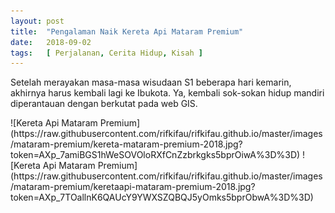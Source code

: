 ```yaml
---
layout: post
title:  "Pengalaman Naik Kereta Api Mataram Premium"
date:   2018-09-02
tags:   [ Perjalanan, Cerita Hidup, Kisah ]
---
```


<p class="intro"><span class="dropcap">S</span>etelah merayakan masa-masa wisudaan S1 beberapa hari kemarin, akhirnya harus kembali lagi ke Ibukota. Ya, kembali sok-sokan hidup mandiri diperantauan dengan berkutat pada web GIS.</p>
<p></p>
![Kereta Api Mataram Premium](https://raw.githubusercontent.com/rifkifau/rifkifau.github.io/master/images/mataram-premium/kereta-mataram-premium-2018.jpg?token=AXp_7amiBGS1hWeSOVOloRXfCnZzbrkgks5bprOiwA%3D%3D)
![Kereta Api Mataram Premium](https://raw.githubusercontent.com/rifkifau/rifkifau.github.io/master/images/mataram-premium/keretaapi-mataram-premium-2018.jpg?token=AXp_7TOallnK6QAUcY9YWXSZQBQJ5yOmks5bprObwA%3D%3D)
